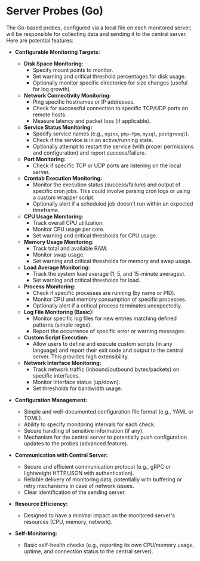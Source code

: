 # Server Probes (Go)

The Go-based probes, configured via a local file on each monitored server, will be responsible for collecting data and sending it to the central server. Here are potential features:

* **Configurable Monitoring Targets:**
    * **Disk Space Monitoring:**
        * Specify mount points to monitor.
        * Set warning and critical threshold percentages for disk usage.
        * Optionally monitor specific directories for size changes (useful for log growth).
    * **Network Connectivity Monitoring:**
        * Ping specific hostnames or IP addresses.
        * Check for successful connection to specific TCP/UDP ports on remote hosts.
        * Measure latency and packet loss (if applicable).
    * **Service Status Monitoring:**
        * Specify service names (e.g., `nginx`, `php-fpm`, `mysql`, `postgresql`).
        * Check if the service is in an active/running state.
        * Optionally attempt to restart the service (with proper permissions and configuration) and report success/failure.
    * **Port Monitoring:**
        * Check if specific TCP or UDP ports are listening on the local server.
    * **Crontab Execution Monitoring:**
        * Monitor the execution status (success/failure) and output of specific cron jobs. This could involve parsing cron logs or using a custom wrapper script.
        * Optionally alert if a scheduled job doesn't run within an expected timeframe.
    * **CPU Usage Monitoring:**
        * Track overall CPU utilization.
        * Monitor CPU usage per core.
        * Set warning and critical thresholds for CPU usage.
    * **Memory Usage Monitoring:**
        * Track total and available RAM.
        * Monitor swap usage.
        * Set warning and critical thresholds for memory and swap usage.
    * **Load Average Monitoring:**
        * Track the system load average (1, 5, and 15-minute averages).
        * Set warning and critical thresholds for load.
    * **Process Monitoring:**
        * Check if specific processes are running (by name or PID).
        * Monitor CPU and memory consumption of specific processes.
        * Optionally alert if a critical process terminates unexpectedly.
    * **Log File Monitoring (Basic):**
        * Monitor specific log files for new entries matching defined patterns (simple regex).
        * Report the occurrence of specific error or warning messages.
    * **Custom Script Execution:**
        * Allow users to define and execute custom scripts (in any language) and report their exit code and output to the central server. This provides high extensibility.
    * **Network Interface Monitoring:**
        * Track network traffic (inbound/outbound bytes/packets) on specific interfaces.
        * Monitor interface status (up/down).
        * Set thresholds for bandwidth usage.

* **Configuration Management:**
    * Simple and well-documented configuration file format (e.g., YAML or TOML).
    * Ability to specify monitoring intervals for each check.
    * Secure handling of sensitive information (if any).
    * Mechanism for the central server to potentially push configuration updates to the probes (advanced feature).

* **Communication with Central Server:**
    * Secure and efficient communication protocol (e.g., gRPC or lightweight HTTP/JSON with authentication).
    * Reliable delivery of monitoring data, potentially with buffering or retry mechanisms in case of network issues.
    * Clear identification of the sending server.

* **Resource Efficiency:**
    * Designed to have a minimal impact on the monitored server's resources (CPU, memory, network).

* **Self-Monitoring:**
    * Basic self-health checks (e.g., reporting its own CPU/memory usage, uptime, and connection status to the central server).